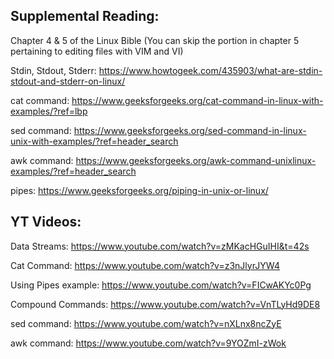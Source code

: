 ## Supplemental Reading:

Chapter 4 & 5 of the Linux Bible (You can skip the portion in chapter 5 pertaining to editing files with VIM and VI)

Stdin, Stdout, Stderr: https://www.howtogeek.com/435903/what-are-stdin-stdout-and-stderr-on-linux/

cat command: https://www.geeksforgeeks.org/cat-command-in-linux-with-examples/?ref=lbp

sed command: https://www.geeksforgeeks.org/sed-command-in-linux-unix-with-examples/?ref=header_search

awk command: https://www.geeksforgeeks.org/awk-command-unixlinux-examples/?ref=header_search

pipes: https://www.geeksforgeeks.org/piping-in-unix-or-linux/


## YT Videos:

Data Streams: https://www.youtube.com/watch?v=zMKacHGuIHI&t=42s

Cat Command: https://www.youtube.com/watch?v=z3nJlyrJYW4

Using Pipes example: https://www.youtube.com/watch?v=FICwAKYc0Pg

Compound Commands: https://www.youtube.com/watch?v=VnTLyHd9DE8

sed command: https://www.youtube.com/watch?v=nXLnx8ncZyE

awk command: https://www.youtube.com/watch?v=9YOZmI-zWok

